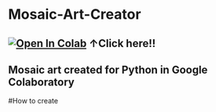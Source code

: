 # Mosaic-Art-Creator
[![Open In Colab](https://colab.research.google.com/assets/colab-badge.svg)](https://colab.research.google.com/github/Cherry-115/Mosaic-Art-Creator/blob/dev/Untitled3.ipynb)
↑Click here!!
---
Mosaic art created for Python in Google Colaboratory
---
#How to create

